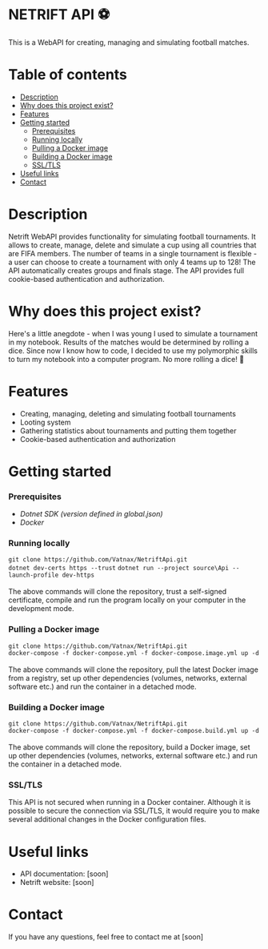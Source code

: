# NETRIFT API :soccer:

This is a WebAPI for creating, managing and simulating football matches.

# Table of contents
- [Description](#description)
- [Why does this project exist?](#why-does-this-project-exist)
- [Features](#features)
- [Getting started](#getting-started)
  * [Prerequisites](#prerequisites)
  * [Running locally](#running-locally)
  * [Pulling a Docker image](#pulling-a-docker-image)
  * [Building a Docker image](#building-a-docker-image)
  * [SSL/TLS](#ssl-tls)
- [Useful links](#useful-links)
- [Contact](#contact)

# Description

Netrift WebAPI provides functionality for simulating football tournaments. It allows to create, manage, delete and simulate a cup using all countries that are FIFA members. The number of teams in a single tournament is flexible - a user can choose to create a tournament with only 4 teams up to 128! The API automatically creates groups and finals stage. The API provides full cookie-based authentication and authorization.

# Why does this project exist?

Here's a little anegdote - when I was young I used to simulate a tournament in my notebook. Results of the matches would be determined by rolling a dice. Since now I know how to code, I decided to use my polymorphic skills to turn my notebook into a computer program. No more rolling a dice! :game_die:

# Features
  - Creating, managing, deleting and simulating football tournaments
  - Looting system
  - Gathering statistics about tournaments and putting them together
  - Cookie-based authentication and authorization

# Getting started

### Prerequisites
- _Dotnet SDK (version defined in global.json)_<br>
- _Docker_<br>

### Running locally
```git clone https://github.com/Vatnax/NetriftApi.git```<br>
```dotnet dev-certs https --trust```
```dotnet run --project source\Api --launch-profile dev-https```<br>
<br>
The above commands will clone the repository, trust a self-signed certificate, compile and run the program locally on your computer in the development mode.

### Pulling a Docker image
```git clone https://github.com/Vatnax/NetriftApi.git```<br>
```docker-compose -f docker-compose.yml -f docker-compose.image.yml up -d```<br>
<br>
The above commands will clone the repository, pull the latest Docker image from a registry, set up other dependencies (volumes, networks, external software etc.) and run the container in a detached mode.

### Building a Docker image
```git clone https://github.com/Vatnax/NetriftApi.git```<br>
```docker-compose -f docker-compose.yml -f docker-compose.build.yml up -d```<br>
<br>
The above commands will clone the repository, build a Docker image, set up other dependencies (volumes, networks, external software etc.) and run the container in a detached mode.

### SSL/TLS
This API is not secured when running in a Docker container. Although it is possible to secure the connection via SSL/TLS, it would require you to make several additional changes in the Docker configuration files.

# Useful links
- API documentation: [soon]
- Netrift website: [soon]

# Contact

If you have any questions, feel free to contact me at [soon]
